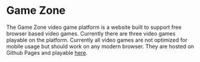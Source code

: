 # Game Zone

The Game Zone video game platform is a website built to support free browser based video games. Currently there are three video games playable on the platform. Currently all video games are not optimized for mobile usage but should work on any modern browser. They are hosted on Github Pages and playable [here]().
